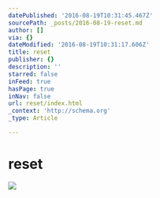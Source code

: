 ```yaml
---
datePublished: '2016-08-19T10:31:45.467Z'
sourcePath: _posts/2016-08-19-reset.md
author: []
via: {}
dateModified: '2016-08-19T10:31:17.606Z'
title: reset
publisher: {}
description: ''
starred: false
inFeed: true
hasPage: true
inNav: false
url: reset/index.html
_context: 'http://schema.org'
_type: Article

---
```

# reset
![](https://the-grid-user-content.s3-us-west-2.amazonaws.com/3837cea4-03d2-419e-8d5e-7e81b1ede4b7.jpg)